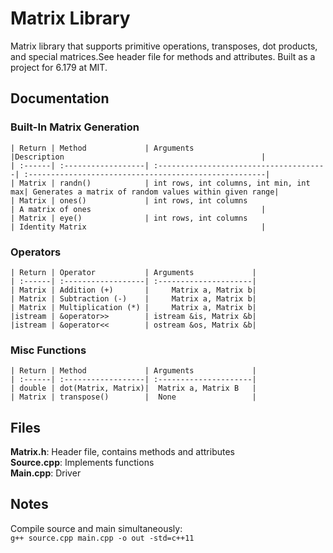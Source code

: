 # Matrix Library
Matrix library that supports primitive operations, transposes, dot products, and special matrices.See header file for methods and attributes. Built as a project for 6.179 at MIT.

## Documentation
### Built-In Matrix Generation
```
| Return | Method             | Arguments                              |Description                                            |    
| :------| :------------------| :--------------------------------------| :-----------------------------------------------------|
| Matrix | randn()            | int rows, int columns, int min, int max| Generates a matrix of random values within given range|
| Matrix | ones()             | int rows, int columns                  | A matrix of ones                                      |
| Matrix | eye()              | int rows, int columns                  | Identity Matrix                                       |
```
### Operators
```
| Return | Operator           | Arguments             |
| :------| :------------------| :---------------------|
| Matrix | Addition (+)       |     Matrix a, Matrix b|
| Matrix | Subtraction (-)    |     Matrix a, Matrix b|
| Matrix | Multiplication (*) |     Matrix a, Matrix b|
|istream | &operator>>        | istream &is, Matrix &b|
|istream | &operator<<        | ostream &os, Matrix &b|
```
### Misc Functions
```
| Return | Method             | Arguments             |
| :------| :------------------| :---------------------|
| double | dot(Matrix, Matrix)|  Matrix a, Matrix B   |
| Matrix | transpose()        |  None                 |
```

## Files
 __Matrix.h__: Header file, contains methods and attributes  
 __Source.cpp__: Implements functions  
 __Main.cpp__: Driver
## Notes
Compile source and main simultaneously:  
`g++ source.cpp main.cpp -o out -std=c++11`
